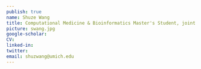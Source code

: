 ```yaml
---
publish: true
name: Shuze Wang
title: Computational Medicine & Bioinformatics Master's Student, joint with the <a href="https://medicine.umich.edu/dept/human-genetics/jacob-kitzman-phd" target='_blank'>Jacob Kitzman Lab</a>
picture: swang.jpg
google-scholar: 
CV:
linked-in: 
twitter:
email: shuzwang@umich.edu
---
```

